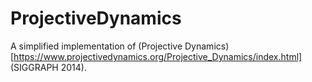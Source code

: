 # ProjectiveDynamics
A simplified implementation of (Projective Dynamics)[https://www.projectivedynamics.org/Projective_Dynamics/index.html] (SIGGRAPH 2014).
